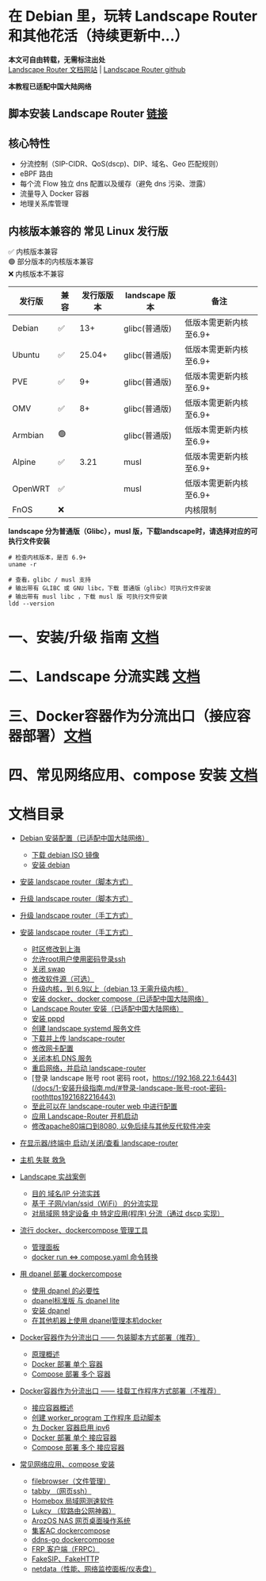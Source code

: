 # 在 Debian 里，玩转 Landscape Router 和其他花活（持续更新中...）

**本文可自由转载，无需标注出处**  
[Landscape Router 文档网站](https://landscape.whileaway.dev/introduction.html) | [Landscape Router github](https://github.com/ThisSeanZhang/landscape)


**本教程已适配中国大陆网络** 

## 脚本安装 Landscape Router [链接](/docs/1-安装升级指南.md/#安装-landscape-router脚本方式)

## 核心特性
* 分流控制（SIP-CIDR、QoS(dscp)、DIP、域名、Geo 匹配规则）
* eBPF 路由
* 每个流 Flow 独立 dns 配置以及缓存（避免 dns 污染、泄露）
* 流量导入 Docker 容器
* 地理关系库管理

## 内核版本兼容的 常见 Linux 发行版  
✅ 内核版本兼容  
🟢 部分版本的内核版本兼容  
❌ 内核版本不兼容  
<!--⚠️ 调整后可兼容  -->




| 发行版 | 兼容 | 发行版版本 |landscape 版本| 备注 |  
|---|---|---|---|---|  
| Debian  | ✅ | 13+ | glibc(普通版) | 低版本需更新内核至6.9+ |  
| Ubuntu | ✅ | 25.04+ | glibc(普通版) |  低版本需更新内核至6.9+|  
| PVE | ✅ | 9+ | glibc(普通版) |  低版本需更新内核至6.9+|  
| OMV | ✅ | 8+ | glibc(普通版) |  低版本需更新内核至6.9+| 
| Armbian | 🟢 |  |glibc(普通版) |  低版本需更新内核至6.9+| 
| Alpine | ✅ | 3.21 | musl |  低版本需更新内核至6.9+ | 
| OpenWRT | ✅ |  | musl |  低版本需更新内核至6.9+ |   
| FnOS | ❌ |  | |   内核限制 |  

<!--⚠️ 调整后可兼容-->
<!--🟡 未知  -->

**landscape 分为普通版（Glibc），musl 版，下载landscape时，请选择对应的可执行文件安装**

``` shell
# 检查内核版本，是否 6.9+
uname -r

```
``` shell
# 查看，glibc / musl 支持
# 输出带有 GLIBC 或 GNU libc，下载 普通版（glibc）可执行文件安装
# 输出带有 musl libc ，下载 musl 版 可执行文件安装
ldd --version

```
# 一、安装/升级 指南 [文档](/docs/1-安装升级指南.md)

# 二、Landscape 分流实践 [文档](/docs/2-Landscape分流实践.md)

# 三、Docker容器作为分流出口（接应容器部署）[文档](/docs/3-Docker容器作为分流出口-接应容器.md)

# 四、常见网络应用、compose 安装 [文档](/docs/4-常见网络应用-compose安装.md)

# 文档目录
- [Debian 安装配置（已适配中国大陆网络）](/docs/1-安装升级指南.md/#debian-安装配置已适配中国大陆网络)
  - [下载 debian  ISO 镜像](/docs/1-安装升级指南.md/#下载必要软件)
  - [安装 debian](/docs/1-安装升级指南.md/#安装-debian)
- [安装 landscape router（脚本方式）](/docs/1-安装升级指南.md/#安装-landscape-router脚本方式)
- [升级 landscape router（脚本方式）](/docs/1-安装升级指南.md/#安装-landscape-router脚本方式)
- [升级 landscape router（手工方式）](/docs/1-安装升级指南.md/#升级-landscape-router手工方式)
- [安装 landscape router（手工方式）](/docs/1-安装升级指南.md/#安装-landscape-router手工方式)
  - [时区修改到上海](/docs/1-安装升级指南.md/#时区修改到上海)
  - [允许root用户使用密码登录ssh](/docs/1-安装升级指南.md/#允许root用户使用密码登录ssh)
  - [关闭 swap](/docs/1-安装升级指南.md/#关闭-swap)
  - [修改软件源（可选）](#修改软件源可选)
  - [升级内核，到 6.9以上（debian 13 无需升级内核）](/docs/1-安装升级指南.md/#升级内核到-69以上debian-13-无需升级内核)
  - [安装 docker、docker compose（已适配中国大陆网络） ](/docs/1-安装升级指南.md/#安装-dockerdocker-compose已适配中国大陆网络)
  - [Landscape Router 安装（已适配中国大陆网络）](/docs/1-安装升级指南.md/#landscape-安装已适配中国大陆网络)
  - [安装 pppd](/docs/1-安装升级指南.md/#安装-pppd)
  - [创建 landscape systemd 服务文件](/docs/1-安装升级指南.md/#创建-landscape-systemd-服务文件)
  - [下载并上传 landscape-router](/docs/1-安装升级指南.md/#下载并上传-landscape-router)
  - [修改网卡配置](/docs/1-安装升级指南.md/#修改网卡配置)
  - [关闭本机 DNS 服务](/docs/1-安装升级指南.md/#关闭本机-dns-服务)
  - [重启网络，并启动 landscape-router](/docs/1-安装升级指南.md/#重启网络并启动-landscape-router)
  - [登录 landscape 账号 root 密码 root，https://192.168.22.1:6443](/docs/1-安装升级指南.md/#登录-landscape-账号-root-密码-roothttps1921682216443)
  - [至此可以在 landscape-router web 中进行配置](/docs/1-安装升级指南.md/#至此可以在-landscape-router-web-中进行配置)
  - [应用 Landscape-Router 开机启动](/docs/1-安装升级指南.md/#应用-landscape-router-开机启动)
  - [修改apache80端口到8080, 以免后续与其他反代软件冲突](/docs/1-安装升级指南.md/#修改apache80端口到8080-以免后续与其他反代软件冲突)

- [在显示器/终端中 启动/关闭/查看 landscape-router ](/docs/1-安装升级指南.md/#在显示器终端中-启动关闭查看-landscape-router)
- [主机 失联 救急](/docs/1-安装升级指南.md/#主机-失联-救急)
- [Landscape 实战案例](/docs/2-Landscape分流实践.md/#landscape-实战案例)
  - [目的 域名/IP 分流实践](/docs/2-Landscape分流实践.md/#目的-域名ip-分流实践)
  - [基于 子网/vlan/ssid（WiFi） 的分流实现](/docs/2-Landscape分流实践.md/#基于-子网vlanssidwifi-的分流实现)
  - [对局域网 特定设备 中 特定应用(程序) 分流（通过 dscp 实现）](/docs/2-Landscape分流实践.md/#对局域网-特定设备-中-特定应用程序-分流通过-dscp-实现)
- [流行 docker、dockercompose 管理工具](/docs/3-Docker容器作为分流出口-接应容器.md/#流行-dockerdockercompose-管理工具)
  - [管理面板](/docs/3-Docker容器作为分流出口-接应容器.md/#管理面板)
  - [docker run <=> compose.yaml 命令转换](/docs/3-Docker容器作为分流出口-接应容器.md/#docker-run--composeyaml)
- [用 dpanel 部署 dockercompose](/docs/3-Docker容器作为分流出口-接应容器.md/#用-dpanel-部署-dockercompose)
  - [使用 dpanel 的必要性](/docs/3-Docker容器作为分流出口-接应容器.md/#使用-dpanel-的必要性)
  - [dpanel标准版 与 dpanel lite](/docs/3-Docker容器作为分流出口-接应容器.md/#dpanel标准版-与-dpanel-lite)
  - [安装 dpanel](/docs/3-Docker容器作为分流出口-接应容器.md/#安装-dpanel)
  - [在其他机器上使用 dpanel管理本机docker](/docs/3-Docker容器作为分流出口-接应容器.md//#在其他机器上使用-dpanel管理本机docker)
- [Docker容器作为分流出口 —— 包装脚本方式部署（推荐）](/docs/3-Docker容器作为分流出口-接应容器.md/#docker容器作为分流出口--包装脚本方式部署推荐)
  - [原理概述](/docs/3-Docker容器作为分流出口-接应容器.md/#原理概述)
  - [Docker 部署 单个 容器](/docs/3-Docker容器作为分流出口-接应容器.md/#docker-部署-单个-容器)
  - [Compose 部署 多个 容器](/docs/3-Docker容器作为分流出口-接应容器.md//#compose-部署-多个-容器)
- [Docker容器作为分流出口 —— 挂载工作程序方式部署（不推荐）](/docs/3-Docker容器作为分流出口-接应容器.md/#docker容器作为分流出口--挂载工作程序方式部署不推荐)
  - [接应容器概述](/docs/3-Docker容器作为分流出口-接应容器.md/#接应容器概述)
  - [创建 worker_program 工作程序 启动脚本](/docs/3-Docker容器作为分流出口-接应容器.md/#创建-worker_program-工作程序-启动脚本)
  - [为 Docker 容器启用 ipv6](/docs/3-Docker容器作为分流出口-接应容器.md/#为-docker-容器启用-ipv6)
  - [Docker 部署 单个 接应容器](/docs/3-Docker容器作为分流出口-接应容器.md/#docker-部署-单个-接应容器)
  - [Compose 部署 多个 接应容器](/docs/3-Docker容器作为分流出口-接应容器.md//#compose-部署-多个-接应容器)
- [常见网络应用、compose 安装](/docs/4-常见网络应用-compose安装.md/#常见网络应用compose-安装)
  - [filebrowser（文件管理）](/docs/4-常见网络应用-compose安装.md/#filebrowser文件管理)
  - [tabby （网页ssh）](/docs/4-常见网络应用-compose安装.md/#tabby-网页ssh)
  - [Homebox 局域网测速软件](/docs/4-常见网络应用-compose安装.md/#homebox-局域网测速软件)
  - [Lukcy （软路由公网神器）](/docs/4-常见网络应用-compose安装.md/#lukcy-软路由公网神器)
  - [ArozOS NAS 网页桌面操作系统](/docs/4-常见网络应用-compose安装.md/#arozos-nas-网页桌面操作系统)
  - [集客AC dockercompose](/docs/4-常见网络应用-compose安装.md/#集客ac-dockercompose)
  - [ddns-go dockercompose](/docs/4-常见网络应用-compose安装.md/#ddns-go-dockercompose)
  - [FRP 客户端（FRPC）](/docs/4-常见网络应用-compose安装.md/#frp-客户端frpc)
  - [FakeSIP、FakeHTTP](/docs/4-常见网络应用-compose安装.md/#fakesipfakehttp)
  - [netdata（性能、网络监控面板/仪表盘）](/docs/4-常见网络应用-compose安装.md/#netdata性能网络监控面板仪表盘)


